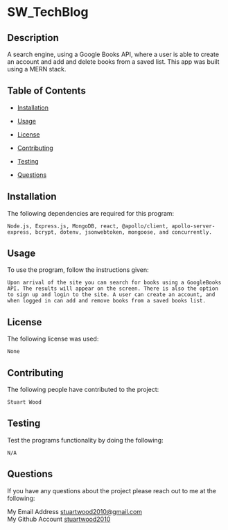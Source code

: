 # SW_TechBlog



## Description

 A search engine, using a Google Books API, where a user is able to create an account and add and delete books from a saved list. This app was built using a MERN stack.
  

  ## Table of Contents

  * [Installation](#installation)

  * [Usage](#usage)

  * [License](#license)

  * [Contributing](#contributing)

  * [Testing](#testing)

  * [Questions](#questions)


  ## Installation
  The following dependencies are required for this program:
  ```
  Node.js, Express.js, MongoDB, react, @apollo/client, apollo-server-express, bcrypt, dotenv, jsonwebtoken, mongoose, and concurrently.
  ```

  ## Usage
  To use the program, follow the instructions given:
  ```
  Upon arrival of the site you can search for books using a GoogleBooks API. The results will appear on the screen. There is also the option to sign up and login to the site. A user can create an account, and when logged in can add and remove books from a saved books list. 
  ```

  ## License
  The following license was used:
  ```
  None
  ```

  ## Contributing
  The following people have contributed to the project:
  ```
  Stuart Wood
  ```

  ## Testing
  Test the programs functionality by doing the following:
  ```
  N/A 
  ```

  ## Questions
  If you have any questions about the project please reach out to me at the following:
 
  My Email Address <stuartwood2010@gmail.com>     
  My Github Account [stuartwood2010](https://github.com/stuartwood2010/)
